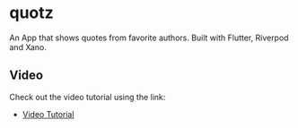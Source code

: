 # quotz

An App that shows quotes from favorite authors. Built with Flutter, Riverpod and Xano.

## Video

Check out the video tutorial using the link:

- [Video Tutorial](https://youtu.be/A97oMdcJZTQ)
